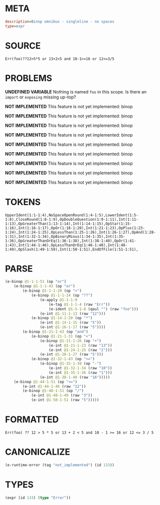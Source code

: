 # META
~~~ini
description=Binop omnibus - singleline - no spaces
type=expr
~~~
# SOURCE
~~~roc
Err(foo)??12>5*5 or 13+2<5 and 10-1>=16 or 12<=3/5
~~~
# PROBLEMS
**UNDEFINED VARIABLE**
Nothing is named `foo` in this scope.
Is there an `import` or `exposing` missing up-top?

**NOT IMPLEMENTED**
This feature is not yet implemented: binop

**NOT IMPLEMENTED**
This feature is not yet implemented: binop

**NOT IMPLEMENTED**
This feature is not yet implemented: binop

**NOT IMPLEMENTED**
This feature is not yet implemented: binop

**NOT IMPLEMENTED**
This feature is not yet implemented: binop

**NOT IMPLEMENTED**
This feature is not yet implemented: binop

**NOT IMPLEMENTED**
This feature is not yet implemented: binop

**NOT IMPLEMENTED**
This feature is not yet implemented: binop

**NOT IMPLEMENTED**
This feature is not yet implemented: binop

# TOKENS
~~~zig
UpperIdent(1:1-1:4),NoSpaceOpenRound(1:4-1:5),LowerIdent(1:5-1:8),CloseRound(1:8-1:9),OpDoubleQuestion(1:9-1:11),Int(1:11-1:13),OpGreaterThan(1:13-1:14),Int(1:14-1:15),OpStar(1:15-1:16),Int(1:16-1:17),OpOr(1:18-1:20),Int(1:21-1:23),OpPlus(1:23-1:24),Int(1:24-1:25),OpLessThan(1:25-1:26),Int(1:26-1:27),OpAnd(1:28-1:31),Int(1:32-1:34),OpBinaryMinus(1:34-1:35),Int(1:35-1:36),OpGreaterThanOrEq(1:36-1:38),Int(1:38-1:40),OpOr(1:41-1:43),Int(1:44-1:46),OpLessThanOrEq(1:46-1:48),Int(1:48-1:49),OpSlash(1:49-1:50),Int(1:50-1:51),EndOfFile(1:51-1:51),
~~~
# PARSE
~~~clojure
(e-binop @1-1-1-51 (op "or")
	(e-binop @1-1-1-43 (op "or")
		(e-binop @1-1-1-20 (op ">")
			(e-binop @1-1-1-14 (op "??")
				(e-apply @1-1-1-9
					(e-tag @1-1-1-4 (raw "Err"))
					(e-ident @1-5-1-8 (qaul "") (raw "foo")))
				(e-int @1-11-1-13 (raw "12")))
			(e-binop @1-14-1-20 (op "*")
				(e-int @1-14-1-15 (raw "5"))
				(e-int @1-16-1-17 (raw "5"))))
		(e-binop @1-21-1-43 (op "and")
			(e-binop @1-21-1-31 (op "<")
				(e-binop @1-21-1-26 (op "+")
					(e-int @1-21-1-23 (raw "13"))
					(e-int @1-24-1-25 (raw "2")))
				(e-int @1-26-1-27 (raw "5")))
			(e-binop @1-32-1-43 (op ">=")
				(e-binop @1-32-1-38 (op "-")
					(e-int @1-32-1-34 (raw "10"))
					(e-int @1-35-1-36 (raw "1")))
				(e-int @1-38-1-40 (raw "16")))))
	(e-binop @1-44-1-51 (op "<=")
		(e-int @1-44-1-46 (raw "12"))
		(e-binop @1-48-1-51 (op "/")
			(e-int @1-48-1-49 (raw "3"))
			(e-int @1-50-1-51 (raw "5")))))
~~~
# FORMATTED
~~~roc
Err(foo) ?? 12 > 5 * 5 or 13 + 2 < 5 and 10 - 1 >= 16 or 12 <= 3 / 5
~~~
# CANONICALIZE
~~~clojure
(e-runtime-error (tag "not_implemented") (id 133))
~~~
# TYPES
~~~clojure
(expr (id 133) (type "Error"))
~~~